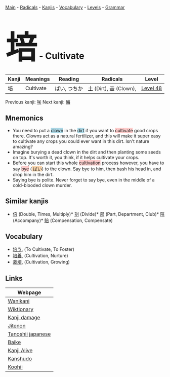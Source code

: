 <style> bigfont {font-size: 100px}</style>
[Main](../README.md) -
[Radicals](../radicals.md) -
[Kanjis](../kanjis.md) -
[Vocabulary](../vocabulary.md) -
[Levels](../levels.md) -
[Grammar](../grammar.md)
# <bigfont> 培</bigfont> - Cultivate 

| Kanji | Meanings | Reading | Radicals | Level |
| --- | --- | --- | --- | --- |
| 培 | Cultivate | ばい, つちか | [土](../radicals/土.md) (Dirt), [咅](../radicals/咅.md) (Clown),  | [Level 48](../levels/wk_level48.md) |

Previous kanji: [咲](咲.md) Next kanji: [悔](悔.md) 

## Mnemonics
 * You need to put a <span style="background-color:#ADD8E6"> clown</span> in the <span style="background-color:#ADD8E6"> dirt</span> if you want to <span style="background-color:#ffcccb"> cultivate</span> good crops there. Clowns act as a natural fertilizer, and this will make it super easy to cultivate any crops you could ever want in this dirt. Isn't nature amazing?
* Imagine burying a dead clown in the dirt and then planting some seeds on top. It's worth it, you think, if it helps cultivate your crops.
* Before you can start this whole <span style="background-color:#ffcccb"> cultivation</span> process however, you have to say <span style="background-color:#ffcccb"> bye</span> (<span style="background-color:#fed8b1"> [ばい](https://jisho.org/search/ばい)</span>) to the clown. Say bye to him, then bash his head in, and drop him in the dirt.
* Saying bye is polite. Never forget to say bye, even in the middle of a cold-blooded clown murder.


## Similar kanjis
 * [倍](倍.md) (Double, Times, Multiply)* [剖](剖.md) (Divide)* [部](部.md) (Part, Department, Club)* [陪](陪.md) (Accompany)* [賠](賠.md) (Compensation, Compensate)


## Vocabulary
 * [培う](../vocabulary/培.md), (To Cultivate, To Foster)
* [培養](../vocabulary/培.md), (Cultivation, Nurture)
* [栽培](../vocabulary/培.md), (Cultivation, Growing)



## Links 

| Webpage |
| --- |
| [Wanikani          ](https://www.wanikani.com/kanji/培) |
| [Wiktionary        ](https://en.wiktionary.org/wiki/培) |
| [Kanji damage      ](http://www.kanjidamage.com/kanji/search?utf8=✓&q=培) |
| [Jitenon           ](https://jitenon.com/kanji/培) |
| [Tanoshii japanese ](https://www.tanoshiijapanese.com/dictionary/kanji.cfm?k=培) |
| [Baike             ](https://baike.baidu.com/item/培) |
| [Kanji Alive       ](https://app.kanjialive.com/培) |
| [Kanshudo          ](https://www.kanshudo.com/searchmn?q=培) |
| [Koohii            ](https://kanji.koohii.com/study/kanji/培) |
